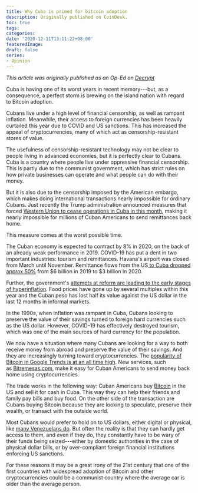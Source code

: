 ```yaml
---
title: Why Cuba is primed for bitcoin adoption
description: Originally published on CoinDesk.
toc: true
tags:
categories:
date: '2020-12-11T13:11:22+08:00'
featuredImage:
draft: false
series:
- Opinion
---
```


*This article was originally published as an Op-Ed on [Decrypt](https://decrypt.co/50491/cuba-bitcoin-adoption)*

Cuba is having one of its worst years in recent memory---but, as a consequence, a perfect storm is brewing on the island nation with regard to Bitcoin adoption.

Cubans live under a high level of financial censorship, as well as rampant inflation. Meanwhile, their access to foreign currencies has been heavily curtailed this year due to COVID and US sanctions. This has increased the appeal of cryptocurrencies, many of which act as censorship-resistant stores of value.

The usefulness of censorship-resistant technology may not be clear to people living in advanced economies, but it is perfectly clear to Cubans. Cuba is a country where people live under oppressive financial censorship. This is partly due to the communist government, which has strict rules on how private businesses can operate and what people can do with their money. 

But it is also due to the censorship imposed by the American embargo, which makes doing international transactions nearly impossible for ordinary Cubans. Just recently the Trump administration announced measures that forced [Western Union to cease operations in Cuba in this month](https://decrypt.co/49107/as-western-union-ends-us-cuba-transfers-cubans-eye-bitcoin-options), making it nearly impossible for millions of Cuban Americans to send remittances back home.

This measure comes at the worst possible time. 

The Cuban economy is expected to contract by 8% in 2020, on the back of an already weak performance in 2019. COVID-19 has put a dent in two important industries: tourism and remittances. Havana's airport was closed from March until November. Remittance flows from the US[ to Cuba dropped approx 50%](http://boazsobrado.com/blog/2020/05/22/a-day-using-money-in-cuba/) from $6 billion in 2019 to $3 billion in 2020.

Further, the government's [attempts at reform are leading to the early stages of hyperinflation](http://boazsobrado.com/blog/2020/05/22/a-day-using-money-in-cuba/). Food prices have gone up by several multiples within this year and the Cuban peso has lost half its value against the US dollar in the last 12 months in informal markets.

In the 1990s, when inflation was rampant in Cuba, Cubans looking to preserve the value of their savings turned to foreign hard currencies such as the US dollar. However, COVID-19 has effectively destroyed tourism, which was one of the main sources of hard currency for the population.

We now have a situation where many Cubans are looking for a way to both receive money from abroad and preserve the value of their savings. And they are increasingly turning toward cryptocurrencies. The [popularity of Bitcoin in Google Trends is at an all time high](https://decrypt.co/31632/wells-fargo-shuts-off-zelle-in-venezuela-but-crypto-solutions-abound). New services, such as [Bitremesas.com](http://bitremesas.com/), make it easy for Cuban Americans to send money back home using cryptocurrencies. 

The trade works in the following way: Cuban Americans buy [Bitcoin](https://decrypt.co/crypto-news/bitcoin) in the US and sell it for cash in Cuba. This way they can help their friends and family pay bills and buy food. On the other side of the transaction are Cubans buying Bitcoin because they are looking to speculate, preserve their wealth, or transact with the outside world.

Most Cubans would prefer to hold on to US dollars, either digital or physical, like [many Venezuelans do](https://decrypt.co/31632/wells-fargo-shuts-off-zelle-in-venezuela-but-crypto-solutions-abound). But often the reality is that they can hardly get access to them, and even if they do, they constantly have to be wary of their funds being seized---either by domestic authorities in the case of physical dollar bills, or by over-compliant foreign financial institutions enforcing US sanctions. 

For these reasons it may be a great irony of the 21st century that one of the first countries with widespread adoption of Bitcoin and other cryptocurrencies could be a communist country where the average car is older than the average person.
